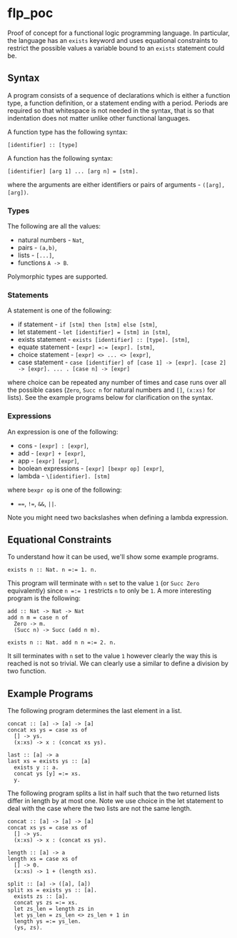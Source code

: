 # flp_poc

Proof of concept for a functional logic programming language. In particular, the language has an `exists` keyword and uses equational constraints to restrict the possible values a variable bound to an `exists` statement could be.

## Syntax

A program consists of a sequence of declarations which is either a function type, a function definition, or a statement ending with a period. Periods are required so that whitespace is not needed in the syntax, that is so that indentation does not matter unlike other functional languages.

A function type has the following syntax:

```
[identifier] :: [type]
```

A function has the following syntax:

```
[identifier] [arg 1] ... [arg n] = [stm].
```

where the arguments are either identifiers or pairs of arguments - `([arg], [arg])`.

### Types

The following are all the values:
 - natural numbers - `Nat`,
 - pairs - `(a,b)`,
 - lists - `[...]`,
 - functions `A -> B`.

Polymorphic types are supported.

### Statements

A statement is one of the following:

 - if statement - `if [stm] then [stm] else [stm]`,
 - let statement - `let [identifier] = [stm] in [stm]`,
 - exists statement - `exists [identifier] :: [type]. [stm]`,
 - equate statement - `[expr] =:= [expr]. [stm]`,
 - choice statement - `[expr] <> ... <> [expr]`,
 - case statement - `case [identifier] of [case 1] -> [expr]. [case 2] -> [expr]. ... . [case n] -> [expr]`

where choice can be repeated any number of times and case runs over all the possible cases (`Zero`, `Succ n` for natural numbers and `[]`, `(x:xs)` for lists). See the example programs below for clarification on the syntax.

### Expressions

An expression is one of the following:

 - cons - `[expr] : [expr]`,
 - add - `[expr] + [expr]`,
 - app - `[expr] [expr]`,
 - boolean expressions - `[expr] [bexpr op] [expr]`,
 - lambda - `\[identifier]. [stm]`

where `bexpr op` is one of the following:

 - `==`, `!=`, `&&`, `||`.

Note you might need two backslashes when defining a lambda expression.

## Equational Constraints

To understand how it can be used, we'll show some example programs.

```
exists n :: Nat. n =:= 1. n.
```

This program will terminate with `n` set to the value `1` (or `Succ Zero` equivalently) since `n =:= 1` restricts `n` to only be `1`. A more interesting program is the following:

```
add :: Nat -> Nat -> Nat
add n m = case n of
  Zero -> m.
  (Succ n) -> Succ (add n m).

exists n :: Nat. add n n =:= 2. n.
```

It sill terminates with `n` set to the value `1` however clearly the way this is reached is not so trivial. We can clearly use a similar  to define a division by two function.

## Example Programs

The following program determines the last element in a list.

```
concat :: [a] -> [a] -> [a]
concat xs ys = case xs of
  [] -> ys.
  (x:xs) -> x : (concat xs ys).

last :: [a] -> a
last xs = exists ys :: [a]
  exists y :: a.
  concat ys [y] =:= xs.
  y.
```

The following program splits a list in half such that the two returned lists differ in length by at most one. Note we use choice in the let statement to deal with the case where the two lists are not the same length.

```
concat :: [a] -> [a] -> [a]
concat xs ys = case xs of
  [] -> ys.
  (x:xs) -> x : (concat xs ys).

length :: [a] -> a
length xs = case xs of
  [] -> 0.
  (x:xs) -> 1 + (length xs).

split :: [a] -> ([a], [a])
split xs = exists ys :: [a].
  exists zs :: [a].
  concat ys zs =:= xs.
  let zs_len = length zs in
  let ys_len = zs_len <> zs_len + 1 in
  length ys =:= ys_len.
  (ys, zs).
```
